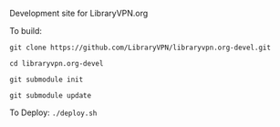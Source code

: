 Development site for LibraryVPN.org

To build:
```
git clone https://github.com/LibraryVPN/libraryvpn.org-devel.git

cd libraryvpn.org-devel

git submodule init

git submodule update

```

To Deploy:
`./deploy.sh`